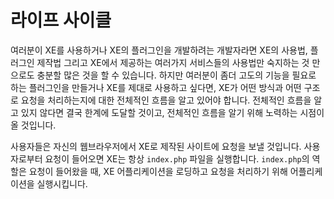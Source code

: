 # 라이프 사이클

여러분이 XE를 사용하거나 XE의 플러그인을 개발하려는 개발자라면 XE의 사용법, 플러그인 제작법 그리고 XE에서 제공하는 여러가지 서비스들의 사용법만 숙지하는 것 만으로도 충분할 많은 것을 할 수 있습니다. 하지만 여러분이 좀더 고도의 기능을 필요로 하는 플러그인을 만들거나 XE를 제대로 사용하고 싶다면, XE가 어떤 방식과 어떤 구조로 요청을 처리하는지에 대한 전체적인 흐름을 알고 있어야 합니다. 전체적인 흐름을 알고 있지 않다면 결국 한계에 도달할 것이고, 전체적인 흐름을 알기 위해 노력하는 시점이 올 것입니다.

사용자들은 자신의 웹브라우저에서 XE로 제작된 사이트에 요청을 보낼 것입니다. 사용자로부터 요청이 들어오면 XE는 항상 `index.php` 파일을 실행합니다. `index.php`의 역할은 요청이 들어왔을 때, XE 어플리케이션을 로딩하고 요청을 처리하기 위해 어플리케이션을 실행시킵니다.



